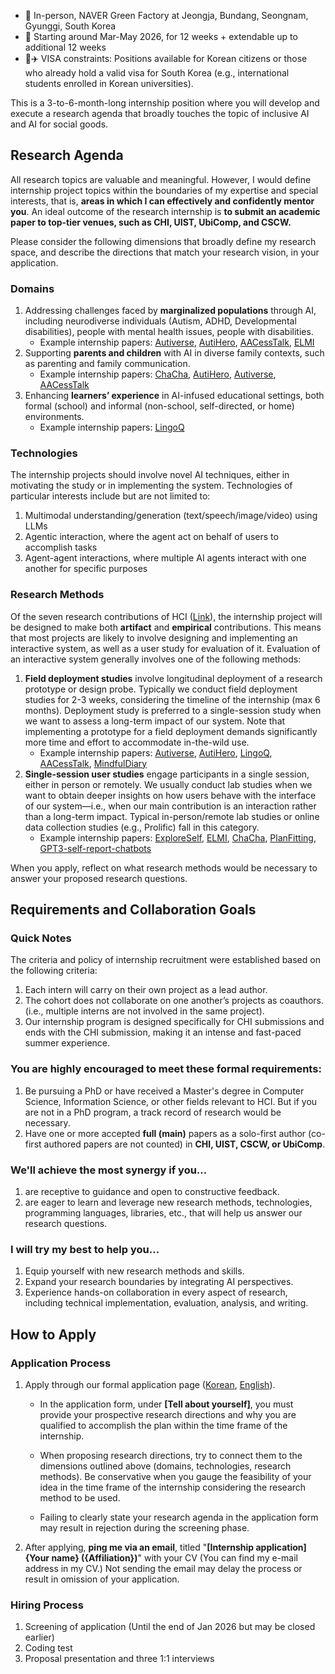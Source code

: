 * 🏢 In-person, NAVER Green Factory at Jeongja, Bundang, Seongnam, Gyunggi, South Korea  
* 📅 Starting around Mar-May 2026, for 12 weeks \+ extendable up to additional 12 weeks  
*  🎫✈️ VISA constraints: Positions available for Korean citizens or those who already hold a valid visa for South Korea (e.g., international students enrolled in Korean universities).

This is a 3-to-6-month-long internship position where you will develop and execute a research agenda that broadly touches the topic of inclusive AI and AI for social goods.

## Research Agenda

All research topics are valuable and meaningful. However, I would define internship project topics within the boundaries of my expertise and special interests, that is, **areas in which I can effectively and confidently mentor you**. An ideal outcome of the research internship is **to submit an academic paper to top-tier venues, such as CHI, UIST, UbiComp, and CSCW.**

Please consider the following dimensions that broadly define my research space, and describe the directions that match your research vision, in your application.  

### Domains

1. Addressing challenges faced by **marginalized populations** through AI, including neurodiverse individuals (Autism, ADHD, Developmental disabilities), people with mental health issues, people with disabilities.  
   * Example internship papers: [Autiverse](https://arxiv.org/abs/2509.17466), [AutiHero](https://arxiv.org/abs/2509.17608), [AACessTalk](https://younghokim.net/files/papers/aacesstalk-chi25.pdf), [ELMI](https://younghokim.net/files/papers/elmi-chi25.pdf)  
2. Supporting **parents and children** with AI in diverse family contexts, such as parenting and family communication.  
   * Example internship papers: [ChaCha](https://younghokim.net/files/papers/chacha-chi24-preprint-240219.pdf), [AutiHero](https://arxiv.org/abs/2509.17608), [Autiverse](https://arxiv.org/abs/2509.17466), [AACessTalk](https://younghokim.net/files/papers/aacesstalk-chi25.pdf)  
3. Enhancing **learners’ experience** in AI-infused educational settings, both formal (school) and informal (non-school, self-directed, or home) environments.   
   * Example internship papers: [LingoQ](https://arxiv.org/abs/2509.17477)

### Technologies

The internship projects should involve novel AI techniques, either in motivating the study or in implementing the system. Technologies of particular interests include but are not limited to: 

1. Multimodal understanding/generation (text/speech/image/video) using LLMs  
2. Agentic interaction, where the agent act on behalf of users to accomplish tasks  
3. Agent-agent interactions, where multiple AI agents interact with one another for specific purposes

### Research Methods

Of the seven research contributions of HCI ([Link](https://dl.acm.org/doi/10.1145/2907069)), the internship project will be designed to make both **artifact** and **empirical** contributions. This means that most projects are likely to involve designing and implementing an interactive system, as well as a user study for evaluation of it. Evaluation of an interactive system generally involves one of the following methods:

1. **Field deployment studies** involve longitudinal deployment of a research prototype or design probe. Typically we conduct field deployment studies for 2-3 weeks, considering the timeline of the internship (max 6 months). Deployment study is preferred to a single-session study when we want to assess a long-term impact of our system. Note that implementing a prototype for a field deployment demands significantly more time and effort to accommodate in-the-wild use.   
   * Example internship papers: [Autiverse](https://arxiv.org/abs/2509.17466), [AutiHero](https://arxiv.org/abs/2509.17608), [LingoQ](https://arxiv.org/abs/2509.17477), [AACessTalk](https://doi.org/10.48550/arXiv.2409.09641), [MindfulDiary](https://arxiv.org/abs/2310.05231)  
2. **Single-session user studies** engage participants in a single session, either in person or remotely. We usually conduct lab studies when we want to obtain deeper insights on how users behave with the interface of our system—i.e., when our main contribution is an interaction rather than a long-term impact. Typical in-person/remote lab studies or online data collection studies (e.g., Prolific) fall in this category.  
   * Example internship papers: [ExploreSelf](https://doi.org/10.48550/arXiv.2409.09662), [ELMI](https://doi.org/10.48550/arXiv.2409.09760), [ChaCha](https://arxiv.org/abs/2309.12244), [PlanFitting](https://arxiv.org/abs/2309.12555), [GPT3-self-report-chatbots](https://arxiv.org/abs/2301.05843)

When you apply, reflect on what research methods would be necessary to answer your proposed research questions.

## Requirements and Collaboration Goals

### Quick Notes

The criteria and policy of internship recruitment were established based on the following criteria:

1. Each intern will carry on their own project as a lead author.  
2. The cohort does not collaborate on one another’s projects as coauthors. (i.e., multiple interns are not involved in the same project).  
3. Our internship program is designed specifically for CHI submissions and ends with the CHI submission, making it an intense and fast-paced summer experience.

### You are highly encouraged to meet these formal requirements:

1. Be pursuing a PhD or have received a Master's degree in Computer Science, Information Science, or other fields relevant to HCI. But if you are not in a PhD program, a track record of research would be necessary.  
2. Have one or more accepted **full (main)** papers as a solo-first author (co-first authored papers are not counted) in **CHI, UIST, CSCW, or UbiComp**.

### We'll achieve the most synergy if you…

1. are receptive to guidance and open to constructive feedback.  
2. are eager to learn and leverage new research methods, technologies, programming languages, libraries, etc., that will help us answer our research questions.

### I will try my best to help you...

1. Equip yourself with new research methods and skills.  
2. Expand your research boundaries by integrating AI perspectives.  
3. Experience hands-on collaboration in every aspect of research, including technical implementation, evaluation, analysis, and writing.

## How to Apply

### Application Process

1. Apply through our formal application page ([Korean](https://recruit.navercloudcorp.com/rcrt/view.do?annoId=30001890&lang=ko), [English](https://recruit.navercloudcorp.com/rcrt/view.do?annoId=30001891&lang=en)).

   * In the application form, under **\[Tell about yourself\]**, you must provide your prospective research directions and why you are qualified to accomplish the plan within the time frame of the internship.

   * When proposing research directions, try to connect them to the dimensions outlined above (domains, technologies, research methods). Be conservative when you gauge the feasibility of your idea in the time frame of the internship considering the research method to be used.

   * Failing to clearly state your research agenda in the application form may result in rejection during the screening phase.

2. After applying, **ping me via an email**, titled "**\[Internship application\] {Your name} ({Affiliation})**" with your CV (You can find my e-mail address in my CV.) Not sending the email may delay the process or result in omission of your application.

### Hiring Process

1. Screening of application (Until the end of Jan 2026 but may be closed earlier)  
2. Coding test  
3. Proposal presentation and three 1:1 interviews

